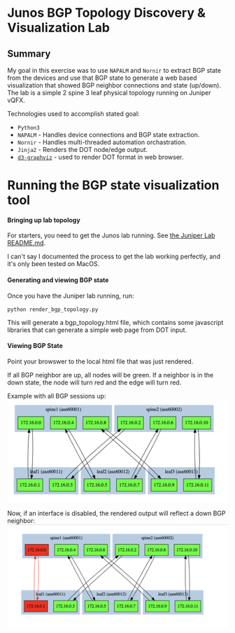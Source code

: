 # Junos BGP Topology Discovery & Visualization Lab

## Summary

My goal in this exercise was to use `NAPALM` and `Nornir` to extract BGP state from the devices and use that BGP state to generate a web based visualization that showed BGP neighbor connections and state (up/down).  The lab is a simple 2 spine 3 leaf physical topology running on Juniper vQFX.

Technologies used to accomplish stated goal:

- `Python3`
- `NAPALM` - Handles device connections and BGP state extraction.
- `Nornir` - Handles multi-threaded automation orchastration.
- `Jinja2` - Renders the DOT node/edge output.
- [`d3-graphviz`](https://github.com/magjac/d3-graphviz) - used to render DOT format in web browser.



# Running the BGP state visualization tool

#### Bringing up lab topology
 For starters, you need to get the Junos lab running.  See [the Juniper Lab README.md](lab-provision/README.md).

 I can't say I documented the process to get the lab working perfectly, and it's only been tested on MacOS.

#### Generating and viewing BGP state 
 Once you have the Juniper lab running, run:
 ```
 python render_bgp_topology.py
 ```

This will generate a bgp_topology.html file, which contains some javascript libraries that can generate a simple web page from DOT input.

#### Viewing BGP State

Point your browswer to the local html file that was just rendered.

If all BGP neighbor are up, all nodes will be green.  If a neighbor is in the down state, the node will turn red and the edge will turn red.

Example with all BGP sessions up:
![All Neighbors Up](../images/all_neighbors_up.png)


Now, if an interface is disabled, the rendered output will reflect a down BGP neighbor:
![All Neighbors Up](../images/neighbor_down.png)




